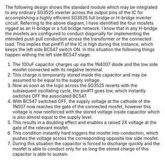 The following design shows the standard module which may be integrated to any ordinary SG3525 inverter across the output pins of the IC for accomplishing a highly efficient SG3525 full bridge or H-bridge inverter circuit. Referring to the above diagram, I have identified the four mosfets rigged as an H-bridge or a full bridge network. I know that in any H-bridge the mosfets are configured to conduct diagonally for implementing the intended push pull conduction across the transformer or the connected load. This implies that pin#11 of the IC is high during this instance, which keeps the left side BC547 switch ON. In this situation the following things happen withing the left side BC547 stage:
1) The 100uF capacitor charges up via the 1N4007 diode and the low side mosfet connected with its negative terminal.
2) This charge is temporarily stored inside the capacitor and may be assumed to be equal to the supply voltage.
3) Now as soon as the logic across the SG3525 reverts with the subsequent oscillating cycle, the pin#11 goes low, which instantly switches OFF the associated BC547.
4) With BC547 switched OFF, the supply voltage at the cathode of the 1N007 now reaches the gate of the connected mosfet, however this voltage is now reinforced with the stored voltage inside capacitor which is also almost equal to the supply level.
5) This results in a doubling effect and enables a raised 2X voltage at the gate of the relevant mosfet.
6) This condition instantly hard triggers the mosfet into conduction, which pushes the voltage across the corresponding opposite low side mosfet.
7) During this situation the capacitor is forced to discharge quickly and the mosfet is able to conduct only for so long the stored charge of this capacitor is able to sustain.

